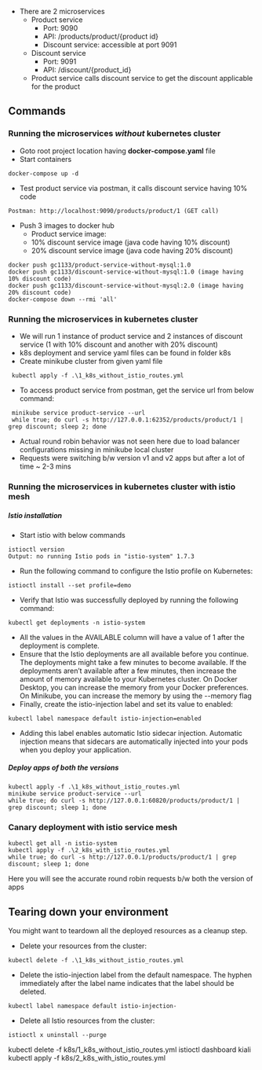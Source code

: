 
* There are 2 microservices
  * Product service
    * Port: 9090
    * API: /products/product/{product id}
    * Discount service: accessible at port 9091
  * Discount service
    * Port: 9091
    * API: /discount/{product_id}
  * Product service calls discount service to get the discount applicable for the product

## Commands 
### Running the microservices ***without*** kubernetes cluster
* Goto root project location having **docker-compose.yaml** file
* Start containers
```
docker-compose up -d
```
* Test product service via postman, it calls discount service having 10% code
```
Postman: http://localhost:9090/products/product/1 (GET call)
```
* Push 3 images to docker hub
  * Product service image: 
  * 10% discount service image (java code having 10% discount)
  * 20% discount service image (java code having 20% discount)
```
docker push gc1133/product-service-without-mysql:1.0 
docker push gc1133/discount-service-without-mysql:1.0 (image having 10% discount code)
docker push gc1133/discount-service-without-mysql:2.0 (image having 20% discount code)
docker-compose down --rmi 'all'
```

### Running the microservices in kubernetes cluster
* We will run 1 instance of product service and 2 instances of discount service (1 with 10% discount and another with 20% discount)
* k8s deployment and service yaml files can be found in folder k8s
* Create minikube cluster from given yaml file
```
 kubectl apply -f .\1_k8s_without_istio_routes.yml
```
* To access product service from postman, get the service url from below command:
```
 minikube service product-service --url
 while true; do curl -s http://127.0.0.1:62352/products/product/1 | grep discount; sleep 2; done
```
* Actual round robin behavior was not seen here due to load balancer configurations missing in minikube local cluster
* Requests were switching b/w version v1 and v2 apps but after a lot of time ~ 2-3 mins

### Running the microservices in kubernetes cluster with istio mesh

##### Istio installation
* Start istio with below commands
```
istioctl version
Output: no running Istio pods in "istio-system" 1.7.3
```

* Run the following command to configure the Istio profile on Kubernetes:
```
istioctl install --set profile=demo
```
* Verify that Istio was successfully deployed by running the following command:
```
kubectl get deployments -n istio-system
```
* All the values in the AVAILABLE column will have a value of 1 after the deployment is complete.
* Ensure that the Istio deployments are all available before you continue. The deployments might take a few minutes to become available. If the deployments aren’t available after a few minutes, then increase the amount of memory available to your Kubernetes cluster. On Docker Desktop, you can increase the memory from your Docker preferences. On Minikube, you can increase the memory by using the --memory flag
* Finally, create the istio-injection label and set its value to enabled:
```
kubectl label namespace default istio-injection=enabled
```
* Adding this label enables automatic Istio sidecar injection. Automatic injection means that sidecars are automatically injected into your pods when you deploy your application.

##### Deploy apps of both the versions
```
kubectl apply -f .\1_k8s_without_istio_routes.yml
minikube service product-service --url
while true; do curl -s http://127.0.0.1:60820/products/product/1 | grep discount; sleep 1; done
```
### Canary deployment with istio service mesh
```
kubectl get all -n istio-system
kubectl apply -f .\2_k8s_with_istio_routes.yml
while true; do curl -s http://127.0.0.1/products/product/1 | grep discount; sleep 1; done
```
Here you will see the accurate round robin requests b/w both the version of apps

## Tearing down your environment
You might want to teardown all the deployed resources as a cleanup step.

* Delete your resources from the cluster:
```
kubectl delete -f .\1_k8s_without_istio_routes.yml
```
* Delete the istio-injection label from the default namespace. The hyphen immediately after the label name indicates that the label should be deleted.
```
kubectl label namespace default istio-injection-
```
* Delete all Istio resources from the cluster:
```
istioctl x uninstall --purge
```
kubectl delete -f k8s/1_k8s_without_istio_routes.yml
istioctl dashboard kiali
kubectl apply -f k8s/2_k8s_with_istio_routes.yml